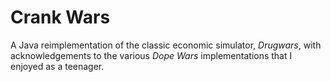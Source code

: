# Crank Wars

A Java reimplementation of the classic economic simulator, *Drugwars*, with acknowledgements 
to the various *Dope Wars* implementations that I enjoyed as a teenager.